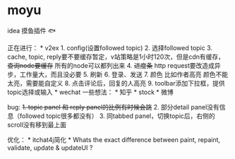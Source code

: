 # moyu
idea  摸鱼插件 🐟

正在进行：
    * v2ex
        1. config(设置followed topic) 
        2. 选择followed topic
        3. cache, topic, reply要不要缓存暂定，v站策略是1小时120次，但是cdn有缓存，~~查询node要缓存~~ 所有的node可以都列出来
        4. ~~进度条~~ http request要改造成异步，工作量大，而且没必要
        5. 刷新
        6. 登录、发送
        7. 颜色 比如作者高亮 颜色不能太亮，需要能自定义
        8. 点击评论后，回复的人高亮
        9. toolbar添加下拉框，提供topic选择或输入
    * wechat
一些想法：
    * 知乎
    * stock
    * 微博

bug: ~~1. topic panel 和 reply panel的比例有时候会跳~~
     2. 部分detail panel没有信息（followed topic很多都没有）
     3. 同tabbed panel，切换topic后，右侧的scroll没有移到最上面

优化：
    * itchat4j简化
    * Whats the exact difference between paint, repaint, validate, update & updateUI ?
 
